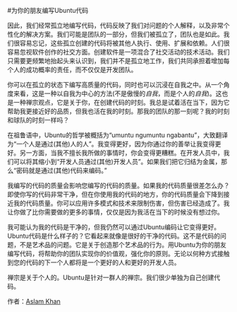 #为你的朋友编写Ubuntu代码

因此，我们经常孤立地编写代码，代码反映了我们对问题的个人解释，以及非常个性化的解决方案。我们可能是团队的一部分，但我们被孤立了，团队也是如此。我们很容易忘记，这些孤立创建的代码将被其他人执行、使用、扩展和依赖。人们很容易忽视软件创作的社交方面。创建软件是一项混合了社交活动的技术活动。我们只需要更频繁地抬起头来认识到，我们并不是孤立地工作，我们共同承担着增加每个人的成功概率的责任，而不仅仅是开发团队。

你可以在孤立的状态下编写高质量的代码，同时也可以沉浸在自我之中。从一个角度来看，这是一种以自我为中心的方法(不是傲慢的*自我*，而是个人的*自我*)。这也是一种禅宗观点，它是关于你，在创建代码的时刻。我总是试着活在当下，因为它帮助我更接近好的品质，但我也活在我的时刻。那我的团队的那一刻呢？我的时刻和球队的时刻一样吗？

在祖鲁语中，Ubuntu的哲学被概括为“umuntu ngumuntu ngabantu”，大致翻译为“一个人是通过(其他)人的人”。我变得更好，因为你通过你的善举让我变得更好。另一方面，当我不擅长我所做的事情时，你会变得更糟糕。在开发人员中，我们可以将其缩小到“开发人员通过(其他)开发人员”。如果我们把它归结为金属，那么“密码就是通过(其他)代码来编码。”

我编写的代码的质量会影响您编写的代码的质量。如果我的代码质量很差怎么办？即使你写的代码非常干净，但在你使用我的代码的地方，你的代码质量会下降到接近我的代码质量。你可以应用许多模式和技术来限制伤害，但伤害已经造成了。我让你做了比你需要做的更多的事情，仅仅是因为我活在当下的时候没有想过你。

我可能认为我的代码是干净的，但我仍然可以通过Ubuntu编码让它变得更好。Ubuntu代码是什么样子的？它看起来就像是很好的干净的代码。这不是代码的问题，不是艺术品的问题。它是关于创造那个艺术品的行为。用Ubuntu为你的朋友编写代码，将帮助你的团队实现你的价值观，强化你的原则。无论以何种方式接触到您的代码的下一个人都将是一个更好的人和更好的开发人员。

禅宗是关于个人的。Ubuntu是针对一群人的禅宗。我们很少单独为自己创建代码。

作者：[Aslam Khan](http://programmer.97things.oreilly.com/wiki/index.php/Aslam_Khan)